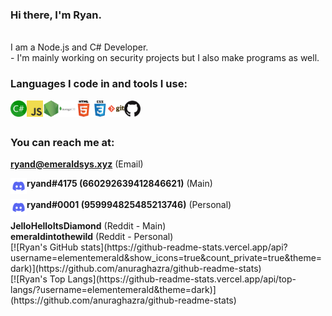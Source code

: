 ### Hi there, I'm Ryan.
<br>
I am a Node.js and C# Developer.
<br>
- I'm mainly working on security projects but I also make programs as well.
<br>

### Languages I code in and tools I use:
<img align="left" alt="C#" width="26px" src="https://raw.githubusercontent.com/github/explore/main/topics/csharp/csharp.png" />
<img align="left" alt="JavaScript" width="26px" src="https://raw.githubusercontent.com/github/explore/80688e429a7d4ef2fca1e82350fe8e3517d3494d/topics/javascript/javascript.png" />
<img align="left" alt="Node.js" width="26px" src="https://raw.githubusercontent.com/github/explore/80688e429a7d4ef2fca1e82350fe8e3517d3494d/topics/nodejs/nodejs.png" />
<img align="left" alt="MongoDB" width="26px" src="https://raw.githubusercontent.com/github/explore/80688e429a7d4ef2fca1e82350fe8e3517d3494d/topics/mongodb/mongodb.png" />
<img align="left" alt="HTML5" width="26px" src="https://raw.githubusercontent.com/github/explore/80688e429a7d4ef2fca1e82350fe8e3517d3494d/topics/html/html.png" />
<img align="left" alt="CSS3" width="26px" src="https://raw.githubusercontent.com/github/explore/80688e429a7d4ef2fca1e82350fe8e3517d3494d/topics/css/css.png" />
<img align="left" alt="Git" width="26px" src="https://raw.githubusercontent.com/github/explore/80688e429a7d4ef2fca1e82350fe8e3517d3494d/topics/git/git.png" />
<img align="left" alt="GitHub" width="26px" src="https://raw.githubusercontent.com/github/explore/78df643247d429f6cc873026c0622819ad797942/topics/github/github.png" />
<br>
<br>


### You can reach me at:
<b>ryand@emeraldsys.xyz</b> (Email)
<br>
<div>
    <img align="left" alt="Discord" width="26px" src="https://raw.githubusercontent.com/github/explore/main/topics/discord/discord.png" />
    <b>ryand#4175 (660292639412846621)</b> (Main)
</div>
<br>
<div>
    <img align="left" alt="Discord" width="26px" src="https://raw.githubusercontent.com/github/explore/main/topics/discord/discord.png" />
    <b>ryand#0001 (959994825485213746)</b> (Personal)
</div>
<br>
<b>JelloHelloItsDiamond</b> (Reddit - Main)
<br>
<b>emeraldintothewild</b> (Reddit - Personal)
<br>
[![Ryan's GitHub stats](https://github-readme-stats.vercel.app/api?username=elementemerald&show_icons=true&count_private=true&theme=dark)](https://github.com/anuraghazra/github-readme-stats)
<br>
[![Ryan's Top Langs](https://github-readme-stats.vercel.app/api/top-langs/?username=elementemerald&theme=dark)](https://github.com/anuraghazra/github-readme-stats)
